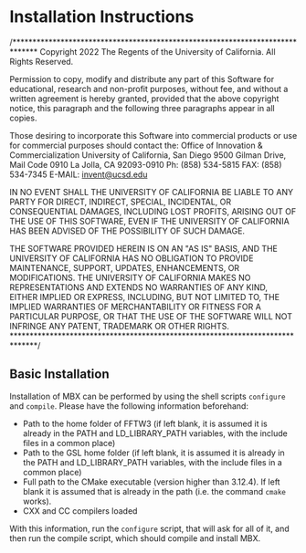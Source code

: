 # Installation Instructions

/******************************************************************************
Copyright 2022 The Regents of the University of California.
All Rights Reserved.

Permission to copy, modify and distribute any part of this Software for
educational, research and non-profit purposes, without fee, and without
a written agreement is hereby granted, provided that the above copyright
notice, this paragraph and the following three paragraphs appear in all
copies.

Those desiring to incorporate this Software into commercial products or
use for commercial purposes should contact the:
Office of Innovation & Commercialization
University of California, San Diego
9500 Gilman Drive, Mail Code 0910
La Jolla, CA 92093-0910
Ph: (858) 534-5815
FAX: (858) 534-7345
E-MAIL: invent@ucsd.edu

IN NO EVENT SHALL THE UNIVERSITY OF CALIFORNIA BE LIABLE TO ANY PARTY FOR
DIRECT, INDIRECT, SPECIAL, INCIDENTAL, OR CONSEQUENTIAL DAMAGES, INCLUDING
LOST PROFITS, ARISING OUT OF THE USE OF THIS SOFTWARE, EVEN IF THE UNIVERSITY
OF CALIFORNIA HAS BEEN ADVISED OF THE POSSIBILITY OF SUCH DAMAGE.

THE SOFTWARE PROVIDED HEREIN IS ON AN "AS IS" BASIS, AND THE UNIVERSITY OF
CALIFORNIA HAS NO OBLIGATION TO PROVIDE MAINTENANCE, SUPPORT, UPDATES,
ENHANCEMENTS, OR MODIFICATIONS. THE UNIVERSITY OF CALIFORNIA MAKES NO
REPRESENTATIONS AND EXTENDS NO WARRANTIES OF ANY KIND, EITHER IMPLIED OR
EXPRESS, INCLUDING, BUT NOT LIMITED TO, THE IMPLIED WARRANTIES OF
MERCHANTABILITY OR FITNESS FOR A PARTICULAR PURPOSE, OR THAT THE USE OF THE
SOFTWARE WILL NOT INFRINGE ANY PATENT, TRADEMARK OR OTHER RIGHTS.
******************************************************************************/

## Basic Installation
Installation of MBX can be performed by using the shell scripts `configure` 
and `compile`. Please have the following information beforehand:
- Path to the home folder of FFTW3 (if left blank, it is assumed 
it is already in the PATH and LD_LIBRARY_PATH variables, with the 
include files in a common place)
- Path to the GSL home folder (if left blank, it is assumed 
it is already in the PATH and LD_LIBRARY_PATH variables, with the 
include files in a common place)
- Full path to the CMake executable (version higher than 3.12.4). 
If left blank it is assumed that is already in the path 
(i.e. the command `cmake` works).
- CXX and CC compilers loaded

With this information, run the `configure` script, that will ask for 
all of it, and then run the compile script, which should compile and 
install MBX.
